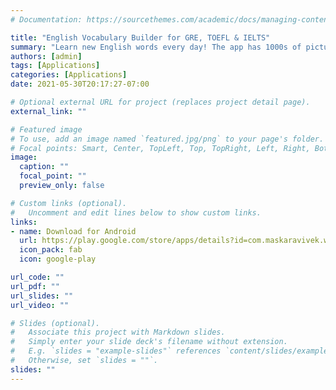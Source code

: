 ```yaml
---
# Documentation: https://sourcethemes.com/academic/docs/managing-content/

title: "English Vocabulary Builder for GRE, TOEFL & IELTS"
summary: "Learn new English words every day! The app has 1000s of pictures with cartoons from Mickey Bach. Mickey Bach was producing Word-A-Day cartoons from the 1940's to about 1985 for the pleasure of people who wanted to improve their vocabulary skills."
authors: [admin]
tags: [Applications]
categories: [Applications]
date: 2021-05-30T20:17:27-07:00

# Optional external URL for project (replaces project detail page).
external_link: ""

# Featured image
# To use, add an image named `featured.jpg/png` to your page's folder.
# Focal points: Smart, Center, TopLeft, Top, TopRight, Left, Right, BottomLeft, Bottom, BottomRight.
image:
  caption: ""
  focal_point: ""
  preview_only: false

# Custom links (optional).
#   Uncomment and edit lines below to show custom links.
links:
- name: Download for Android
  url: https://play.google.com/store/apps/details?id=com.maskaravivek.wordaday
  icon_pack: fab
  icon: google-play

url_code: ""
url_pdf: ""
url_slides: ""
url_video: ""

# Slides (optional).
#   Associate this project with Markdown slides.
#   Simply enter your slide deck's filename without extension.
#   E.g. `slides = "example-slides"` references `content/slides/example-slides.md`.
#   Otherwise, set `slides = ""`.
slides: ""
---
```


